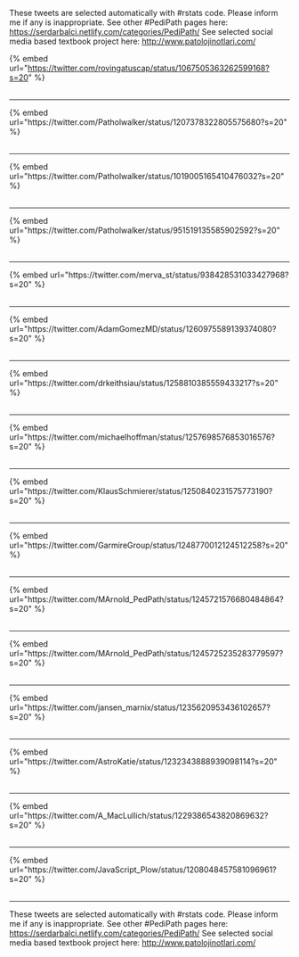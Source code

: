 

These tweets are selected automatically with #rstats code. Please inform me if any is inappropriate.
See other #PediPath pages here: https://serdarbalci.netlify.com/categories/PediPath/ 
See selected social media based textbook project here: http://www.patolojinotlari.com/

{% embed url="https://twitter.com/rovingatuscap/status/1067505363262599168?s=20" %}<br>
<br>
<hr>
{% embed url="https://twitter.com/Patholwalker/status/1207378322805575680?s=20" %}<br>
<br>
<hr>
{% embed url="https://twitter.com/Patholwalker/status/1019005165410476032?s=20" %}<br>
<br>
<hr>
{% embed url="https://twitter.com/Patholwalker/status/951519135585902592?s=20" %}<br>
<br>
<hr>
{% embed url="https://twitter.com/merva_st/status/938428531033427968?s=20" %}<br>
<br>
<hr>
{% embed url="https://twitter.com/AdamGomezMD/status/1260975589139374080?s=20" %}<br>
<br>
<hr>
{% embed url="https://twitter.com/drkeithsiau/status/1258810385559433217?s=20" %}<br>
<br>
<hr>
{% embed url="https://twitter.com/michaelhoffman/status/1257698576853016576?s=20" %}<br>
<br>
<hr>
{% embed url="https://twitter.com/KlausSchmierer/status/1250840231575773190?s=20" %}<br>
<br>
<hr>
{% embed url="https://twitter.com/GarmireGroup/status/1248770012124512258?s=20" %}<br>
<br>
<hr>
{% embed url="https://twitter.com/MArnold_PedPath/status/1245721576680484864?s=20" %}<br>
<br>
<hr>
{% embed url="https://twitter.com/MArnold_PedPath/status/1245725235283779597?s=20" %}<br>
<br>
<hr>
{% embed url="https://twitter.com/jansen_marnix/status/1235620953436102657?s=20" %}<br>
<br>
<hr>
{% embed url="https://twitter.com/AstroKatie/status/1232343888939098114?s=20" %}<br>
<br>
<hr>
{% embed url="https://twitter.com/A_MacLullich/status/1229386543820869632?s=20" %}<br>
<br>
<hr>
{% embed url="https://twitter.com/JavaScript_Plow/status/1208048457581096961?s=20" %}<br>
<br>
<hr>


These tweets are selected automatically with #rstats code. Please inform me if any is inappropriate.
See other #PediPath pages here: https://serdarbalci.netlify.com/categories/PediPath/ 
See selected social media based textbook project here: http://www.patolojinotlari.com/
